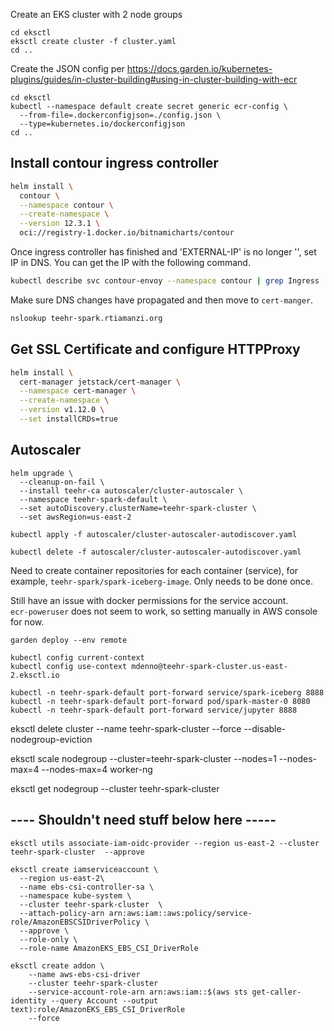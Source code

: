 Create an EKS cluster with 2 node groups
```
cd eksctl
eksctl create cluster -f cluster.yaml 
cd ..
```
Create the JSON config per https://docs.garden.io/kubernetes-plugins/guides/in-cluster-building#using-in-cluster-building-with-ecr

```
cd eksctl
kubectl --namespace default create secret generic ecr-config \
  --from-file=.dockerconfigjson=./config.json \
  --type=kubernetes.io/dockerconfigjson
cd ..
```

## Install contour ingress controller
```bash
helm install \
  contour \
  --namespace contour \
  --create-namespace \
  --version 12.3.1 \
  oci://registry-1.docker.io/bitnamicharts/contour
```
Once ingress controller has finished and 'EXTERNAL-IP' is no longer '<pending>', set IP in DNS.
You can get the IP with the following command.
```bash
kubectl describe svc contour-envoy --namespace contour | grep Ingress | awk '{print $3}'
```

Make sure DNS changes have propagated and then move to `cert-manger`.
```bash
nslookup teehr-spark.rtiamanzi.org
```

## Get SSL Certificate and configure HTTPProxy
```bash
helm install \
  cert-manager jetstack/cert-manager \
  --namespace cert-manager \
  --create-namespace \
  --version v1.12.0 \
  --set installCRDs=true
```

## Autoscaler
```
helm upgrade \
  --cleanup-on-fail \
  --install teehr-ca autoscaler/cluster-autoscaler \
  --namespace teehr-spark-default \
  --set autoDiscovery.clusterName=teehr-spark-cluster \
  --set awsRegion=us-east-2
```

```
kubectl apply -f autoscaler/cluster-autoscaler-autodiscover.yaml
```
```
kubectl delete -f autoscaler/cluster-autoscaler-autodiscover.yaml
```

Need to create container repositories for each container (service), for example, `teehr-spark/spark-iceberg-image`.
Only needs to be done once.

Still have an issue with docker permissions for the service account.  
`ecr-poweruser` does not seem to work, so setting manually in AWS console for now.

```
garden deploy --env remote
```

```
kubectl config current-context
kubectl config use-context mdenno@teehr-spark-cluster.us-east-2.eksctl.io
```

```
kubectl -n teehr-spark-default port-forward service/spark-iceberg 8888
kubectl -n teehr-spark-default port-forward pod/spark-master-0 8080
kubectl -n teehr-spark-default port-forward service/jupyter 8888
```

eksctl delete cluster --name teehr-spark-cluster --force --disable-nodegroup-eviction


eksctl scale nodegroup --cluster=teehr-spark-cluster --nodes=1 --nodes-max=4 --nodes-max=4 worker-ng

eksctl get nodegroup --cluster teehr-spark-cluster

## ---- Shouldn't need stuff below here -----
```
eksctl utils associate-iam-oidc-provider --region us-east-2 --cluster teehr-spark-cluster  --approve
```

```
eksctl create iamserviceaccount \
  --region us-east-2\
  --name ebs-csi-controller-sa \
  --namespace kube-system \
  --cluster teehr-spark-cluster  \
  --attach-policy-arn arn:aws:iam::aws:policy/service-role/AmazonEBSCSIDriverPolicy \
  --approve \
  --role-only \
  --role-name AmazonEKS_EBS_CSI_DriverRole
```

```
eksctl create addon \
    --name aws-ebs-csi-driver 
    --cluster teehr-spark-cluster 
    --service-account-role-arn arn:aws:iam::$(aws sts get-caller-identity --query Account --output text):role/AmazonEKS_EBS_CSI_DriverRole 
    --force
```